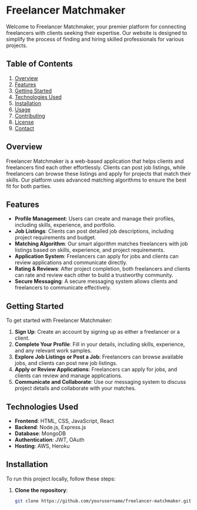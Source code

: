 # Freelancer Matchmaker

Welcome to Freelancer Matchmaker, your premier platform for connecting freelancers with clients seeking their expertise. Our website is designed to simplify the process of finding and hiring skilled professionals for various projects.

## Table of Contents

1. [Overview](#overview)
2. [Features](#features)
3. [Getting Started](#getting-started)
4. [Technologies Used](#technologies-used)
5. [Installation](#installation)
6. [Usage](#usage)
7. [Contributing](#contributing)
8. [License](#license)
9. [Contact](#contact)

## Overview

Freelancer Matchmaker is a web-based application that helps clients and freelancers find each other effortlessly. Clients can post job listings, while freelancers can browse these listings and apply for projects that match their skills. Our platform uses advanced matching algorithms to ensure the best fit for both parties.

## Features

- **Profile Management**: Users can create and manage their profiles, including skills, experience, and portfolio.
- **Job Listings**: Clients can post detailed job descriptions, including project requirements and budget.
- **Matching Algorithm**: Our smart algorithm matches freelancers with job listings based on skills, experience, and project requirements.
- **Application System**: Freelancers can apply for jobs and clients can review applications and communicate directly.
- **Rating & Reviews**: After project completion, both freelancers and clients can rate and review each other to build a trustworthy community.
- **Secure Messaging**: A secure messaging system allows clients and freelancers to communicate effectively.

## Getting Started

To get started with Freelancer Matchmaker:

1. **Sign Up**: Create an account by signing up as either a freelancer or a client.
2. **Complete Your Profile**: Fill in your details, including skills, experience, and any relevant work samples.
3. **Explore Job Listings or Post a Job**: Freelancers can browse available jobs, and clients can post new job listings.
4. **Apply or Review Applications**: Freelancers can apply for jobs, and clients can review and manage applications.
5. **Communicate and Collaborate**: Use our messaging system to discuss project details and collaborate with your matches.

## Technologies Used

- **Frontend**: HTML, CSS, JavaScript, React
- **Backend**: Node.js, Express.js
- **Database**: MongoDB
- **Authentication**: JWT, OAuth
- **Hosting**: AWS, Heroku

## Installation

To run this project locally, follow these steps:

1. **Clone the repository**:
   ```bash
   git clone https://github.com/yourusername/freelancer-matchmaker.git
